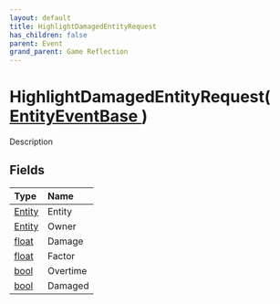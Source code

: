 ```yaml
---
layout: default
title: HighlightDamagedEntityRequest
has_children: false
parent: Event
grand_parent: Game Reflection
---
```

# HighlightDamagedEntityRequest( [ EntityEventBase ](/riftbreaker-wiki/docs/game-reflection/events/entity_event_base/) )
Description 

## Fields

| Type | Name |
|:----------|:--------------|
| [Entity](/riftbreaker-wiki/docs/game-reflection/classes/entity/) | Entity |
| [Entity](/riftbreaker-wiki/docs/game-reflection/classes/entity/) | Owner |
| [float](/riftbreaker-wiki/docs/game-reflection/components/float/) | Damage |
| [float](/riftbreaker-wiki/docs/game-reflection/components/float/) | Factor |
| [bool](/riftbreaker-wiki/docs/game-reflection/components/bool/) | Overtime |
| [bool](/riftbreaker-wiki/docs/game-reflection/components/bool/) | Damaged |

